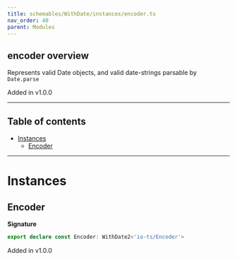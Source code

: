 ```yaml
---
title: schemables/WithDate/instances/encoder.ts
nav_order: 40
parent: Modules
---
```


## encoder overview

Represents valid Date objects, and valid date-strings parsable by `Date.parse`

Added in v1.0.0

---

<h2 class="text-delta">Table of contents</h2>

- [Instances](#instances)
  - [Encoder](#encoder)

---

# Instances

## Encoder

**Signature**

```ts
export declare const Encoder: WithDate2<'io-ts/Encoder'>
```

Added in v1.0.0
